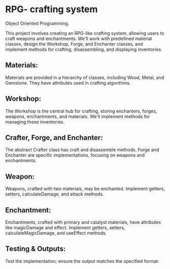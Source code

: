 # RPG- crafting system
Object Oriented Programming.

This project involves creating an RPG-like crafting system, allowing users to craft weapons and enchantments. We'll work with predefined material classes, design the Workshop, Forge, and Enchanter classes, and implement methods for crafting, disassembling, and displaying inventories.

## Materials:

Materials are provided in a hierarchy of classes, including Wood, Metal, and Gemstone. They have attributes used in crafting algorithms.

## Workshop:

The Workshop is the central hub for crafting, storing enchanters, forges, weapons, enchantments, and materials. We'll implement methods for managing these inventories.

## Crafter, Forge, and Enchanter:

The abstract Crafter class has craft and disassemble methods. Forge and Enchanter are specific implementations, focusing on weapons and enchantments.

## Weapon:

Weapons, crafted with two materials, may be enchanted. Implement getters, setters, calculateDamage, and attack methods.

## Enchantment:

Enchantments, crafted with primary and catalyst materials, have attributes like magicDamage and effect. Implement getters, setters, calculateMagicDamage, and useEffect methods.

## Testing & Outputs:

Test the implementation; ensure the output matches the specified format.
